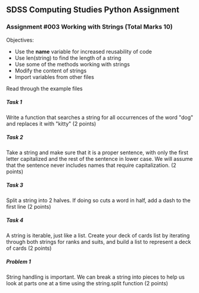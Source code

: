 ## SDSS Computing Studies Python Assignment
### Assignment #003 Working with Strings (Total Marks 10)

Objectives:
* Use the __name__ variable for increased reusability of code
* Use len(string) to find the length of a string
* Use some of the methods working with strings
* Modify the content of strings
* Import variables from other files


Read through the example files

##### Task 1
Write a function that searches a string for all occurrences of the word "dog" and replaces it with "kitty"
(2 points) 

##### Task 2
Take a string and make sure that it is a proper sentence, with only the first letter capitalized and the rest of the sentence in lower case. We will assume that the sentence never includes names that require capitalization.
(2 points)

##### Task 3
Split a string into 2 halves.  If doing so cuts a word in half, add a dash to the first line
(2 points)

##### Task 4
A string is iterable, just like a list.  Create your deck of cards list by iterating through both strings for ranks and suits, and build a list to represent a deck of cards
(2 points)

##### Problem 1
String handling is important.  We can break a string into pieces to help us look at parts one at a time using the string.split function
(2 points)
